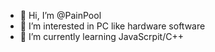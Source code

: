 - 👋 Hi, I’m @PainPool
- 👀 I’m interested in PC like hardware software 
- 🌱 I’m currently learning JavaScrpit/C++


